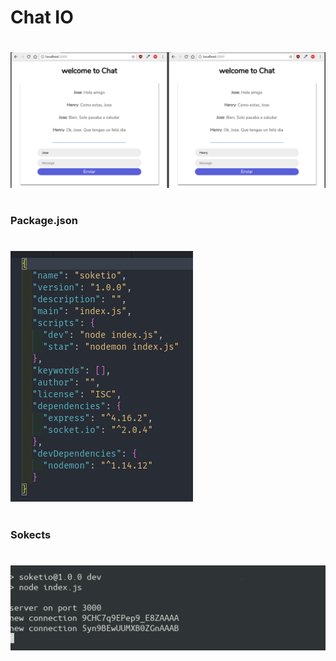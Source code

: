 # Chat IO #
# #
![GitHub Logo](/public/chat.png)
# #
### Package.json ###
# #
![GitHub Logo](/public/package.png)
# #
### Sokects ###
# #
![GitHub Logo](/public/sockets.png)
